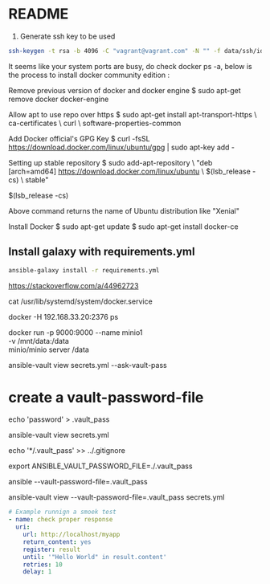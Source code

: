 # README

1. Generate ssh key to be used

```sh
ssh-keygen -t rsa -b 4096 -C "vagrant@vagrant.com" -N "" -f data/ssh/id_rsa
```
It seems like your system ports are busy, do check docker ps -a, below is the process to install docker community edition :

Remove previous version of docker and docker engine
$ sudo apt-get remove docker docker-engine

Allow apt to use repo over https
$ sudo apt-get install apt-transport-https \ ca-certificates \ curl \ software-properties-common

Add Docker official's GPG Key
$ curl -fsSL https://download.docker.com/linux/ubuntu/gpg | sudo apt-key add -

Setting up stable repository
$ sudo add-apt-repository \ "deb [arch=amd64] https://download.docker.com/linux/ubuntu \ $(lsb_release -cs) \ stable"

$(lsb_release -cs)

Above command returns the name of Ubuntu distribution like "Xenial"

Install Docker
$ sudo apt-get update
$ sudo apt-get install docker-ce

## Install galaxy with requirements.yml

```sh
ansible-galaxy install -r requirements.yml
```

https://stackoverflow.com/a/44962723

 cat /usr/lib/systemd/system/docker.service

docker -H 192.168.33.20:2376 ps 

docker run -p 9000:9000 --name minio1 \
  -v /mnt/data:/data \
  minio/minio server /data

  ansible-vault view secrets.yml --ask-vault-pass

# create a vault-password-file
  echo 'password' > .vault_pass

  ansible-vault view secrets.yml

  echo '*/.vault_pass' >> ../.gitignore

  export ANSIBLE_VAULT_PASSWORD_FILE=./.vault_pass


  ansible --vault-password-file=.vault_pass

   ansible-vault view --vault-password-file=.vault_pass secrets.yml

```yml
# Example runnign a smoek test
- name: check proper response
  uri:
    url: http://localhost/myapp
    return_content: yes
    register: result
    until: '"Hello World" in result.content'
    retries: 10
    delay: 1

```